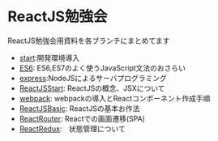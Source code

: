 # ReactJS勉強会

ReactJS勉強会用資料を各ブランチにまとめてます

- [start](https://github.com/teradonburi/learnReactJS/tree/start):開発環境導入
- [ES6](https://github.com/teradonburi/learnReactJS/tree/ES6): ES6,ES7のよく使うJavaScript文法のおさらい
- [express](https://github.com/teradonburi/learnReactJS/tree/express):NodeJSによるサーバプログラミング
- [ReactJSStart](https://github.com/teradonburi/learnReactJS/tree/ReactJSStart): ReactJSの概念、JSXについて
- [webpack](https://github.com/teradonburi/learnReactJS/tree/webpack): webpackの導入とReactコンポーネント作成手順
- [ReactJSBasic](https://github.com/teradonburi/learnReactJS/tree/ReactJSBasic): ReactJSの基本お作法
- [ReactRouter](https://github.com/teradonburi/learnReactJS/tree/ReactRouter): Reactでの画面遷移(SPA)
- [ReactRedux](https://github.com/teradonburi/learnReactJS/tree/ReactRedux):　状態管理について 
